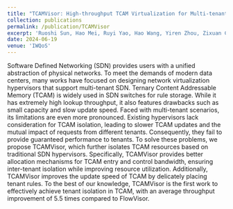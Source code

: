 ```yaml
---
title: "TCAMVisor: High-throughput TCAM Virtualization for Multi-tenant Software Defined Networking"
collection: publications
permalink: /publication/TCAMVisor
excerpt: 'Ruoshi Sun, Hao Mei, Ruyi Yao, Hao Wang, Yiren Zhou, Zixuan Chen, Sen Liu, and Yang Xu'
date: 2024-06-19
venue: 'IWQoS'
---
```


Software Defined Networking (SDN) provides users with a unified abstraction of physical networks. 
To meet the demands of modern data centers, many works have focused on designing network virtualization hypervisors that support multi-tenant SDN. 
Ternary Content Addressable Memory (TCAM) is widely used in SDN switches for rule storage. 
While it has extremely high lookup throughput, it also features drawbacks such as small capacity and slow update speed. Faced with multi-tenant scenarios, its limitations are even more pronounced. Existing hypervisors lack consideration for TCAM isolation, leading to slower TCAM updates and the mutual impact of requests from different tenants. Consequently, they fail to provide guaranteed performance to tenants. To solve these problems, we propose TCAMVisor, which further isolates TCAM resources based on traditional SDN hypervisors. Specifically, TCAMVisor provides better allocation mechanisms for TCAM entry and control bandwidth, ensuring inter-tenant isolation while improving resource utilization. Additionally, TCAMVisor improves the update speed of TCAM by delicately placing tenant rules.
To the best of our knowledge, TCAMVisor is the first work to effectively achieve tenant isolation in TCAM, with an average throughput improvement of 5.5 times compared to FlowVisor. 
